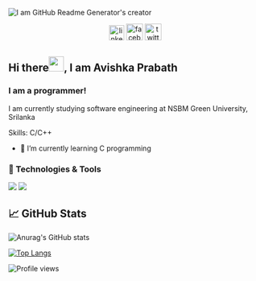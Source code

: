 ![I am GitHub Readme Generator's creator](https://github.com/avishka2k/avishka2k/blob/main/banner.jpg)

<div align="center">

[<img src='https://cdn.jsdelivr.net/npm/simple-icons@3.0.1/icons/linkedin.svg' alt='linkedin' height='30'>](https://www.linkedin.com/in/a-prabath-9b3267213/) [<img src='https://cdn.jsdelivr.net/npm/simple-icons@3.0.1/icons/facebook.svg' alt='facebook' height='33'>](https://www.facebook.com/avishka2k) [<img src='https://cdn.jsdelivr.net/npm/simple-icons@3.0.1/icons/twitter.svg' alt='twitter' height='33'>](https://twitter.com/AvishkaPrabath6)   
</div>

## Hi there<img src="https://raw.githubusercontent.com/MartinHeinz/MartinHeinz/master/wave.gif" width="30px">, I am Avishka Prabath
### I am a programmer!

I am currently studying software engineering at NSBM Green University, Srilanka

Skills: C/C++

- 🌱 I’m currently learning C programming 
 

### 🔧 Technologies & Tools

![](https://img.shields.io/badge/Code-C_Programing-informational?style=flat&logo=C&logoColor=white&color=2bbc8a)
![](https://img.shields.io/badge/Code-CSS-informational?style=flat&logo=Css3&logoColor=white&color=2bbc8a)


## &#x1f4c8; GitHub Stats

![Anurag's GitHub stats](https://github-readme-stats.vercel.app/api?username=avishka2k&show_icons=true&theme=white)

[![Top Langs](https://github-readme-stats.vercel.app/api/top-langs/?username=avishka2k&theme=white&layout=compact)](https://github.com/anuraghazra/github-readme-stats)
  

![Profile views](https://gpvc.arturio.dev/avishka2k)  


<!-- Resources -->
<!-- GitHub Stats: https://github.com/anuraghazra/github-readme-stats -->
